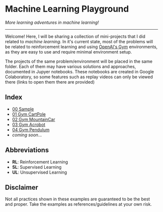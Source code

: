 # Machine Learning Playground

*More learning adventures in machine learning!*

---

Welcome! Here, I will be sharing a collection of mini-projects that I did related to *machine learning*. In it's current state, most of the problems will be related to reinforcement learning and using [OpenAI's Gym](https://gym.openai.com/) environments, as they are easy to use and require minimal environment setup.

The projects of the same problem/environment will be placed in the same folder. Each of them may have various solutions and approaches, documented in Jupyer notebooks. These notebooks are created in Google Colaboratory, so some features such as replay videos can only be viewed there (links to open them there are provided)


## Index

- [00 Sample](00_sample/)
- [01 Gym CartPole](01_gym_cartpole/)
- [02 Gym MountainCar](02_gym_mountaincar/)
- [03 Gym Acrobot](03_gym_acrobot/)
- [04 Gym Pendulum](04_gym_pendulum/)
- *coming soon...*


## Abbreviations
- **RL**: Reinforcement Learning
- **SL**: Supervised Learning
- **UL**: Unsupervised Learning



## Disclaimer
Not all practices shown in these examples are guaranteed to be the best and proper. Take the examples as references/guidelines at your own risk.
